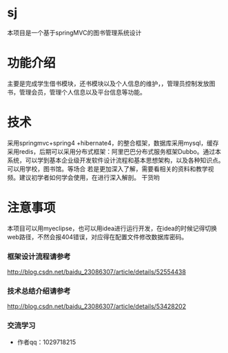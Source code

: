 # sj
本项目是一个基于springMVC的图书管理系统设计
# 功能介绍
主要是完成学生借书模块，还书模块以及个人信息的维护，，管理员控制发放图书，管理会员，管理个人信息以及平台信息等功能。
# 技术
采用springmvc+spring4 +hibernate4，的整合框架，数据库采用mysql，缓存采用redis，后期可以采用分布式框架：阿里巴巴分布式服务框架Dubbo。通过本系统，可以学到基本企业级开发软件设计流程和基本思想架构，以及各种知识点。可以用学校，图书馆。等场合
若是更加深入了解，需要看相关的资料和教学视频。建议初学者如何学会使用，在进行深入解剖。
干货哟
# 注意事项
本项目可以用myeclipse，也可以用idea进行运行开发，在idea的时候记得切换web路径，不然会报404错误，对应得在配置文件修改数据库密码。
### 框架设计流程请参考
http://blog.csdn.net/baidu_23086307/article/details/52554438
### 技术总结介绍请参考
http://blog.csdn.net/baidu_23086307/article/details/53428202
### 交流学习
- 作者qq：1029718215 
